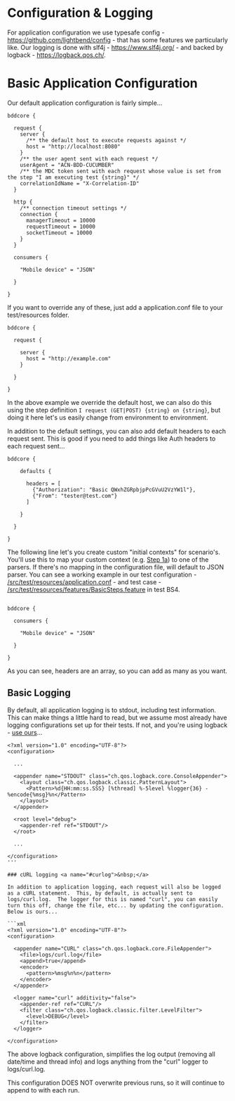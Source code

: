 # Configuration & Logging

For application configuration we use typesafe config - https://github.com/lightbend/config - that has some features we particularly like.  Our logging is done with slf4j - https://www.slf4j.org/ - and backed by logback - https://logback.qos.ch/.

# Basic Application Configuration

Our default application configuration is fairly simple...

```
bddcore {

  request {
    server {
      /** the default host to execute requests against */
      host = "http://localhost:8080"
    }
    /** the user agent sent with each request */
    userAgent = "ACN-BDD-CUCUMBER"
    /** the MDC token sent with each request whose value is set from the step "I am executing test {string}" */
    correlationIdName = "X-Correlation-ID"
  }

  http {
    /** connection timeout settings */
    connection {
      managerTimeout = 10000
      requestTimeout = 10000
      socketTimeout = 10000
    }
  }
  
  consumers {

    "Mobile device" = "JSON"

  }

}
```

If you want to override any of these, just add a application.conf file to your test/resources folder.

```
bddcore {

  request {

    server {
      host = "http://example.com"
    }

  }

}
```

In the above example we override the default host, we can also do this using the step definition `I request (GET|POST) {string} on {string}`, but doing it here let's us easily change from environment to environment.

In addition to the default settings, you can also add default headers to each request sent.  This is good if you need to add things like Auth headers to each request sent...

```
bddcore {

    defaults {

      headers = [
        {"Authorization": "Basic QWxhZGRpbjpPcGVuU2VzYW1l"},
        {"From": "tester@test.com"}
      ]

    }

  }

}
```

The following line let's you create custom "initial contexts" for scenario's.  You'll use this to map your custom context (e.g. [Step 1a](GRAMMAR.md)) to one of the parsers.  If there's no mapping in the configuration file, will default to JSON parser.  You can see a working example in our test configuration - [/src/test/resources/application.conf](/src/test/resources/application.conf) - and test case - [/src/test/resources/features/BasicSteps.feature](/src/test/resources/features/BasicSteps.feature) in test BS4.

```

bddcore {

  consumers {

    "Mobile device" = "JSON"

  }
  
}

```

As you can see, headers are an array, so you can add as many as you want.

## Basic Logging

By default, all application logging is to stdout, including test information.  This can make things a little hard to read, but we assume most already have logging configurations set up for their tests.  If not, and you're using logback - [use ours](../src/test/resources/logback.xml)...

```
<?xml version="1.0" encoding="UTF-8"?>
<configuration>

  ...

  <appender name="STDOUT" class="ch.qos.logback.core.ConsoleAppender">
    <layout class="ch.qos.logback.classic.PatternLayout">
      <Pattern>%d{HH:mm:ss.SSS} [%thread] %-5level %logger{36} - %encode{%msg}%n</Pattern>
    </layout>
  </appender>

  <root level="debug">
    <appender-ref ref="STDOUT"/>
  </root>
  
  ...

</configuration>
'''

### cURL logging <a name="#curlog">&nbsp;</a>

In addition to application logging, each request will also be logged as a cURL statement.  This, by default, is actually sent to logs/curl.log.  The logger for this is named "curl", you can easily turn this off, change the file, etc... by updating the configuration.  Below is ours...

```xml
<?xml version="1.0" encoding="UTF-8"?>
<configuration>

  <appender name="CURL" class="ch.qos.logback.core.FileAppender">
    <file>logs/curl.log</file>
    <append>true</append>
    <encoder>
      <pattern>%msg%n%n</pattern>
    </encoder>
  </appender>

  <logger name="curl" additivity="false">
    <appender-ref ref="CURL"/>
    <filter class="ch.qos.logback.classic.filter.LevelFilter">
      <level>DEBUG</level>
    </filter>
  </logger>

</configuration>
```

The above logback configuration, simplifies the log output (removing all date/time and thread info) and logs anything from the "curl" logger to logs/curl.log.

This configuration DOES NOT overwrite previous runs, so it will continue to append to with each run.